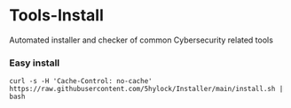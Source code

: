 # Tools-Install
Automated installer and checker of common Cybersecurity related tools

### Easy install
```shell
curl -s -H 'Cache-Control: no-cache' https://raw.githubusercontent.com/5hylock/Installer/main/install.sh | bash
```
